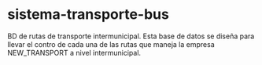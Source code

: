 # sistema-transporte-bus
BD de rutas de transporte intermunicipal.
Esta base de datos se diseña para llevar el contro de cada una de las rutas que maneja la empresa NEW_TRANSPORT a nivel intermunicipal.
